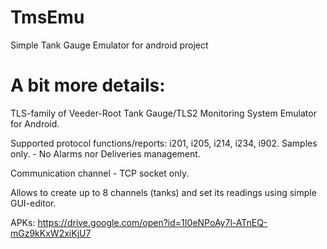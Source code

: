 # TmsEmu

Simple Tank Gauge Emulator for android project

# A bit more details:
TLS-family of Veeder-Root Tank Gauge/TLS2 Monitoring System Emulator for Android.

Supported protocol functions/reports: i201, i205, i214, i234, i902. Samples only. - No Alarms nor Deliveries management. 

Communication channel - TCP socket only.

Allows to create up to 8 channels (tanks) and set its readings using simple GUI-editor.

APKs: https://drive.google.com/open?id=1I0eNPoAy7l-ATnEQ-mGz9kKxW2xiKjU7
